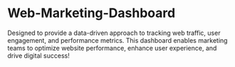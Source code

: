 # Web-Marketing-Dashboard
Designed to provide a data-driven approach to tracking web traffic, user engagement, and performance metrics. This dashboard enables marketing teams to optimize website performance, enhance user experience, and drive digital success!
